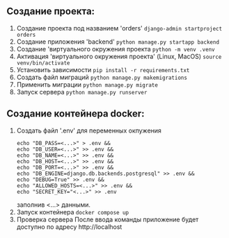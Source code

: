
## Cоздание проекта:

1. Создание проекта под названием 'orders'
   ```django-admin startproject orders```  
2. Создание приложения 'backend'
   ```python manage.py startapp backend```
3. Создание 'виртуального окружения проекта
   ```python -m venv .venv```
4. Активация 'виртуального окружения проекта' (Linux, MacOS)
   ```source venv/bin/activate```
5. Установить зависимости
   ```pip install -r requirements.txt``` 
6. Создать файл миграций 
   ```python manage.py makemigrations```
7. Применить миграции
   ```python manage.py migrate```  
8. Запуск сервера
   ```python manage.py runserver```
 
## Создание контейнера docker:

1. Создать файл '.env' для переменных окпужения
   ```
   echo "DB_PASS=<...>" > .env && 
   echo "DB_USER=<...>" >> .env &&
   echo "DB_NAME=<...>" >> .env &&
   echo "DB_HOST=<...>" >> .env &&
   echo "DB_PORT=<...>" >> .env &&
   echo "DB_ENGINE=django.db.backends.postgresql" >> .env &&
   echo "DEBUG=True" >> .env &&
   echo "ALLOWED_HOSTS=<...>" >> .env &&
   echo "SECRET_KEY="<...>" >> .env
   ```
    заполнив <...> данными.
2. Запуск контейнера 
   ```docker compose up```
3. Проверка сервера 
   После ввода команды приложение будет доступно по адресу http://localhost
